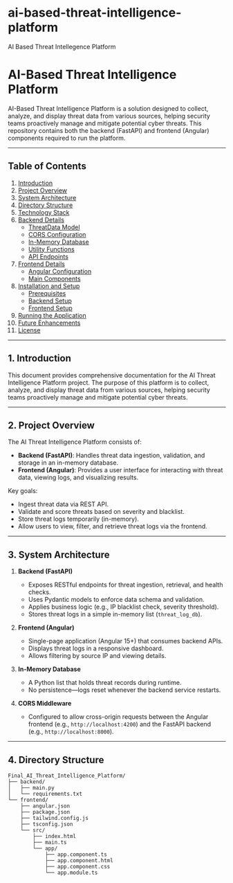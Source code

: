 # ai-based-threat-intelligence-platform
AI Based Threat Intellegence Platform
# AI-Based Threat Intelligence Platform

AI-Based Threat Intelligence Platform is a solution designed to collect, analyze, and display threat data from various sources, helping security teams proactively manage and mitigate potential cyber threats. This repository contains both the backend (FastAPI) and frontend (Angular) components required to run the platform.

---

## Table of Contents

1. [Introduction](#introduction)  
2. [Project Overview](#project-overview)  
3. [System Architecture](#system-architecture)  
4. [Directory Structure](#directory-structure)  
5. [Technology Stack](#technology-stack)  
6. [Backend Details](#backend-details)  
   - [ThreatData Model](#threatdata-model)  
   - [CORS Configuration](#cors-configuration)  
   - [In-Memory Database](#in-memory-database)  
   - [Utility Functions](#utility-functions)  
   - [API Endpoints](#api-endpoints)  
7. [Frontend Details](#frontend-details)  
   - [Angular Configuration](#angular-configuration)  
   - [Main Components](#main-components)  
8. [Installation and Setup](#installation-and-setup)  
   - [Prerequisites](#prerequisites)  
   - [Backend Setup](#backend-setup)  
   - [Frontend Setup](#frontend-setup)  
9. [Running the Application](#running-the-application)  
10. [Future Enhancements](#future-enhancements)  
11. [License](#license)  

---

## 1. Introduction

This document provides comprehensive documentation for the AI Threat Intelligence Platform project. The purpose of this platform is to collect, analyze, and display threat data from various sources, helping security teams proactively manage and mitigate potential cyber threats.

---

## 2. Project Overview

The AI Threat Intelligence Platform consists of:  
- **Backend (FastAPI)**: Handles threat data ingestion, validation, and storage in an in-memory database.  
- **Frontend (Angular)**: Provides a user interface for interacting with threat data, viewing logs, and visualizing results.

Key goals:  
- Ingest threat data via REST API.  
- Validate and score threats based on severity and blacklist.  
- Store threat logs temporarily (in-memory).  
- Allow users to view, filter, and retrieve threat logs via the frontend.

---

## 3. System Architecture

1. **Backend (FastAPI)**  
   - Exposes RESTful endpoints for threat ingestion, retrieval, and health checks.  
   - Uses Pydantic models to enforce data schema and validation.  
   - Applies business logic (e.g., IP blacklist check, severity threshold).  
   - Stores threat logs in a simple in-memory list (`threat_log_db`).

2. **Frontend (Angular)**  
   - Single-page application (Angular 15+) that consumes backend APIs.  
   - Displays threat logs in a responsive dashboard.  
   - Allows filtering by source IP and viewing details.

3. **In-Memory Database**  
   - A Python list that holds threat records during runtime.  
   - No persistence—logs reset whenever the backend service restarts.

4. **CORS Middleware**  
   - Configured to allow cross-origin requests between the Angular frontend (e.g., `http://localhost:4200`) and the FastAPI backend (e.g., `http://localhost:8000`).

---

## 4. Directory Structure

```plaintext
Final_AI_Threat_Intelligence_Platform/
├── backend/
│   ├── main.py
│   └── requirements.txt
└── frontend/
    ├── angular.json
    ├── package.json
    ├── tailwind.config.js
    ├── tsconfig.json
    └── src/
        ├── index.html
        ├── main.ts
        └── app/
            ├── app.component.ts
            ├── app.component.html
            ├── app.component.css
            └── app.module.ts
